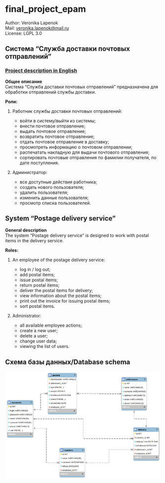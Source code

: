 # final_project_epam

Author: Veronika Lapenok<br>
Mail: <veronika.lapenok@mail.ru><br>
License: LGPL 3.0

## Система “Служба доставки почтовых отправлений”

### [Project description in English](#english)

**Общее описание**<br>
    Система “Служба доставки почтовых отправлений” предназначена для  обработки отправлений службы доставки.<br> 

**Роли:**

1. Работник службы доставки почтовых отправлений:
   - войти в систему/выйти из системы;<br>
   - внести почтовое отправление;<br>
   - выдать почтовое отправление;<br>
   - возвратить  почтовое отправление;<br>
   - отдать почтовое отправление в доставку;<br>
   - просмотреть информацию о почтовом отправлении;<br>
   - распечатать накладную для выдачи почтового отправления;<br>
   - сортировать почтовые отправления по фамилии получателя, по дате поступления.<br>

2. Администратор:
   - все доступные действия работника;<br>
   - создать нового пользователя;<br>
   - удалить пользователя;<br>
   - изменить данные пользователя;<br>
   - просмотр списка пользователей.<br>

<a name="english"></a>
## System “Postage delivery service” 

**General description**<br>
    The system “Postage delivery service” is designed to work with postal items in the delivery service. 

**Roles:** 

1. An employee of the postage delivery service:
   - log in / log out;<br>
   - add postal items;<br>
   - issue postal items;<br>
   - return postal items;<br>
   - deliver the postal items for delivery;<br>
   - view information about the postal items;<br>
   - print out the invoice for issuing postal items;<br>
   - sort postal items.<br>

2. Administrator:
   - all available employee actions;<br>
   - create a new user;<br>
   - delete a user;<br>
   - change user data;<br>
   - viewing the list of users.<br>

## Схема базы данных/Database schema
![Database schema](/images/DB_diagram.png)

